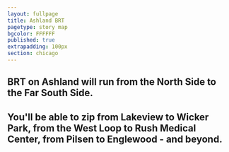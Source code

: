 ```yaml
---
layout: fullpage
title: Ashland BRT
pagetype: story map
bgcolor: FFFFFF
published: true
extrapadding: 100px
section: chicago
---
```


## BRT on Ashland will run from the North Side to the Far South Side. 

## You'll be able to zip from **Lakeview** to **Wicker Park**, from the **West Loop** to **Rush Medical Center**, from **Pilsen** to **Englewood** - and beyond.
